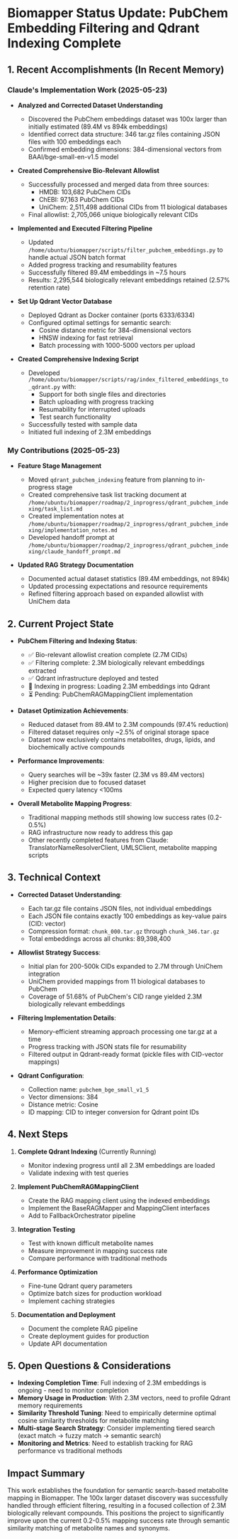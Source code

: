 # Biomapper Status Update: PubChem Embedding Filtering and Qdrant Indexing Complete

## 1. Recent Accomplishments (In Recent Memory)

### Claude's Implementation Work (2025-05-23)

- **Analyzed and Corrected Dataset Understanding**
  - Discovered the PubChem embeddings dataset was 100x larger than initially estimated (89.4M vs 894k embeddings)
  - Identified correct data structure: 346 tar.gz files containing JSON files with 100 embeddings each
  - Confirmed embedding dimensions: 384-dimensional vectors from BAAI/bge-small-en-v1.5 model

- **Created Comprehensive Bio-Relevant Allowlist**
  - Successfully processed and merged data from three sources:
    - HMDB: 103,682 PubChem CIDs
    - ChEBI: 97,163 PubChem CIDs  
    - UniChem: 2,511,498 additional CIDs from 11 biological databases
  - Final allowlist: 2,705,066 unique biologically relevant CIDs

- **Implemented and Executed Filtering Pipeline**
  - Updated `/home/ubuntu/biomapper/scripts/filter_pubchem_embeddings.py` to handle actual JSON batch format
  - Added progress tracking and resumability features
  - Successfully filtered 89.4M embeddings in ~7.5 hours
  - Results: 2,295,544 biologically relevant embeddings retained (2.57% retention rate)

- **Set Up Qdrant Vector Database**
  - Deployed Qdrant as Docker container (ports 6333/6334)
  - Configured optimal settings for semantic search:
    - Cosine distance metric for 384-dimensional vectors
    - HNSW indexing for fast retrieval
    - Batch processing with 1000-5000 vectors per upload

- **Created Comprehensive Indexing Script**
  - Developed `/home/ubuntu/biomapper/scripts/rag/index_filtered_embeddings_to_qdrant.py` with:
    - Support for both single files and directories
    - Batch uploading with progress tracking
    - Resumability for interrupted uploads
    - Test search functionality
  - Successfully tested with sample data
  - Initiated full indexing of 2.3M embeddings

### My Contributions (2025-05-23)

- **Feature Stage Management**
  - Moved `qdrant_pubchem_indexing` feature from planning to in-progress stage
  - Created comprehensive task list tracking document at `/home/ubuntu/biomapper/roadmap/2_inprogress/qdrant_pubchem_indexing/task_list.md`
  - Created implementation notes at `/home/ubuntu/biomapper/roadmap/2_inprogress/qdrant_pubchem_indexing/implementation_notes.md`
  - Developed handoff prompt at `/home/ubuntu/biomapper/roadmap/2_inprogress/qdrant_pubchem_indexing/claude_handoff_prompt.md`

- **Updated RAG Strategy Documentation**
  - Documented actual dataset statistics (89.4M embeddings, not 894k)
  - Updated processing expectations and resource requirements
  - Refined filtering approach based on expanded allowlist with UniChem data

## 2. Current Project State

- **PubChem Filtering and Indexing Status**:
  - ✅ Bio-relevant allowlist creation complete (2.7M CIDs)
  - ✅ Filtering complete: 2.3M biologically relevant embeddings extracted  
  - ✅ Qdrant infrastructure deployed and tested
  - 🔄 Indexing in progress: Loading 2.3M embeddings into Qdrant
  - ⏳ Pending: PubChemRAGMappingClient implementation

- **Dataset Optimization Achievements**:
  - Reduced dataset from 89.4M to 2.3M compounds (97.4% reduction)
  - Filtered dataset requires only ~2.5% of original storage space
  - Dataset now exclusively contains metabolites, drugs, lipids, and biochemically active compounds

- **Performance Improvements**:
  - Query searches will be ~39x faster (2.3M vs 89.4M vectors)
  - Higher precision due to focused dataset
  - Expected query latency <100ms

- **Overall Metabolite Mapping Progress**:
  - Traditional mapping methods still showing low success rates (0.2-0.5%)
  - RAG infrastructure now ready to address this gap
  - Other recently completed features from Claude: TranslatorNameResolverClient, UMLSClient, metabolite mapping scripts

## 3. Technical Context

- **Corrected Dataset Understanding**:
  - Each tar.gz file contains JSON files, not individual embeddings
  - Each JSON file contains exactly 100 embeddings as key-value pairs (CID: vector)
  - Compression format: `chunk_000.tar.gz` through `chunk_346.tar.gz`
  - Total embeddings across all chunks: 89,398,400

- **Allowlist Strategy Success**:
  - Initial plan for 200-500k CIDs expanded to 2.7M through UniChem integration
  - UniChem provided mappings from 11 biological databases to PubChem
  - Coverage of 51.68% of PubChem's CID range yielded 2.3M biologically relevant embeddings

- **Filtering Implementation Details**:
  - Memory-efficient streaming approach processing one tar.gz at a time
  - Progress tracking with JSON stats file for resumability
  - Filtered output in Qdrant-ready format (pickle files with CID-vector mappings)

- **Qdrant Configuration**:
  - Collection name: `pubchem_bge_small_v1_5`
  - Vector dimensions: 384
  - Distance metric: Cosine
  - ID mapping: CID to integer conversion for Qdrant point IDs

## 4. Next Steps

1. **Complete Qdrant Indexing** (Currently Running)
   - Monitor indexing progress until all 2.3M embeddings are loaded
   - Validate indexing with test queries

2. **Implement PubChemRAGMappingClient**
   - Create the RAG mapping client using the indexed embeddings
   - Implement the BaseRAGMapper and MappingClient interfaces
   - Add to FallbackOrchestrator pipeline

3. **Integration Testing**
   - Test with known difficult metabolite names
   - Measure improvement in mapping success rate
   - Compare performance with traditional methods

4. **Performance Optimization**
   - Fine-tune Qdrant query parameters
   - Optimize batch sizes for production workload
   - Implement caching strategies

5. **Documentation and Deployment**
   - Document the complete RAG pipeline
   - Create deployment guides for production
   - Update API documentation

## 5. Open Questions & Considerations

- **Indexing Completion Time**: Full indexing of 2.3M embeddings is ongoing - need to monitor completion
- **Memory Usage in Production**: With 2.3M vectors, need to profile Qdrant memory requirements
- **Similarity Threshold Tuning**: Need to empirically determine optimal cosine similarity thresholds for metabolite matching
- **Multi-stage Search Strategy**: Consider implementing tiered search (exact match → fuzzy match → semantic search)
- **Monitoring and Metrics**: Need to establish tracking for RAG performance vs traditional methods

## Impact Summary

This work establishes the foundation for semantic search-based metabolite mapping in Biomapper. The 100x larger dataset discovery was successfully handled through efficient filtering, resulting in a focused collection of 2.3M biologically relevant compounds. This positions the project to significantly improve upon the current 0.2-0.5% mapping success rate through semantic similarity matching of metabolite names and synonyms.
